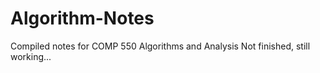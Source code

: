# Algorithm-Notes
Compiled notes for COMP 550 Algorithms and Analysis
Not finished, still working...
